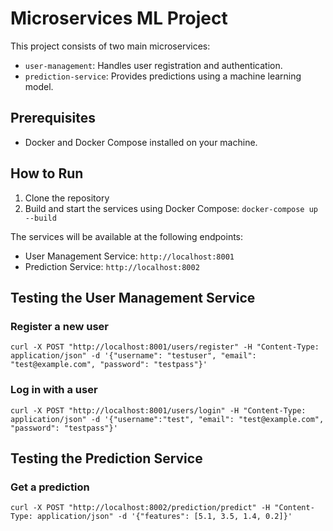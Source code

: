 # Microservices ML Project

This project consists of two main microservices: 
- `user-management`: Handles user registration and authentication.
- `prediction-service`: Provides predictions using a machine learning model.

## Prerequisites
- Docker and Docker Compose installed on your machine.

## How to Run
1. Clone the repository
2. Build and start the services using Docker Compose:
    ```docker-compose up --build```

The services will be available at the following endpoints:
- User Management Service: `http://localhost:8001`
- Prediction Service: `http://localhost:8002`

## Testing the User Management Service

### Register a new user
```curl -X POST "http://localhost:8001/users/register" -H "Content-Type: application/json" -d '{"username": "testuser", "email": "test@example.com", "password": "testpass"}'```

### Log in with a user
```curl -X POST "http://localhost:8001/users/login" -H "Content-Type: application/json" -d '{"username":"test", "email": "test@example.com", "password": "testpass"}'```


## Testing the Prediction Service

### Get a prediction
```curl -X POST "http://localhost:8002/prediction/predict" -H "Content-Type: application/json" -d '{"features": [5.1, 3.5, 1.4, 0.2]}'```